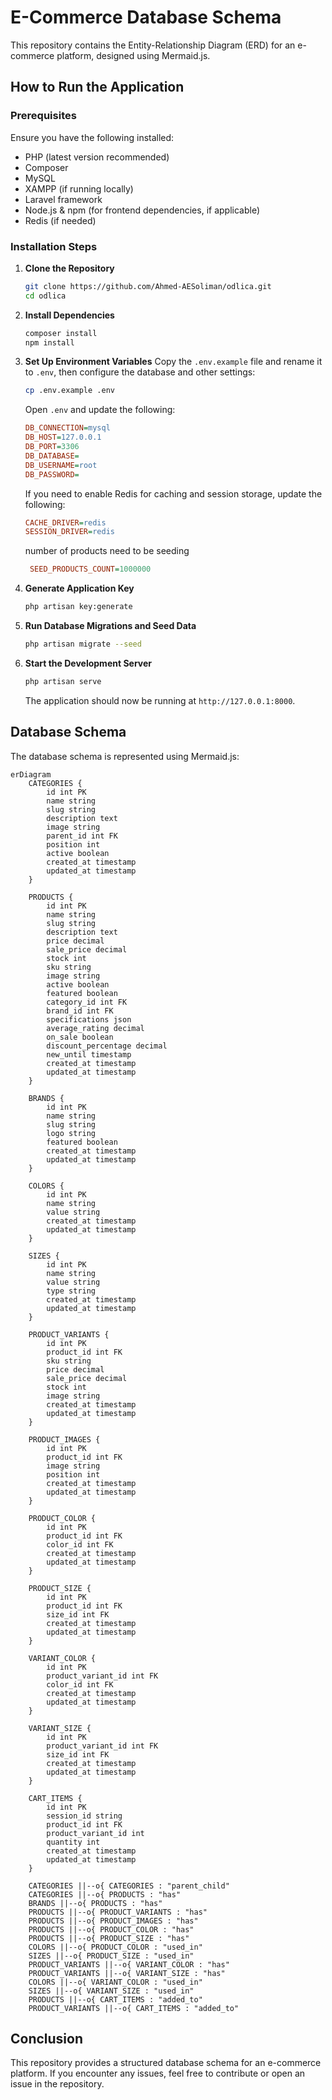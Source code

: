 # E-Commerce Database Schema

This repository contains the Entity-Relationship Diagram (ERD) for an e-commerce platform, designed using Mermaid.js.

## How to Run the Application

### Prerequisites

Ensure you have the following installed:

-   PHP (latest version recommended)
-   Composer
-   MySQL
-   XAMPP (if running locally)
-   Laravel framework
-   Node.js & npm (for frontend dependencies, if applicable)
-   Redis (if needed)

### Installation Steps

1. **Clone the Repository**

    ```sh
    git clone https://github.com/Ahmed-AESoliman/odlica.git
    cd odlica
    ```

2. **Install Dependencies**

    ```sh
    composer install
    npm install
    ```

3. **Set Up Environment Variables**
   Copy the `.env.example` file and rename it to `.env`, then configure the database and other settings:

    ```sh
    cp .env.example .env
    ```

    Open `.env` and update the following:

    ```ini
    DB_CONNECTION=mysql
    DB_HOST=127.0.0.1
    DB_PORT=3306
    DB_DATABASE=
    DB_USERNAME=root
    DB_PASSWORD=
    ```

    If you need to enable Redis for caching and session storage, update the following:

    ```ini
    CACHE_DRIVER=redis
    SESSION_DRIVER=redis
    ```

    number of products need to be seeding

    ```ini
     SEED_PRODUCTS_COUNT=1000000
    ```

4. **Generate Application Key**

    ```sh
    php artisan key:generate
    ```

5. **Run Database Migrations and Seed Data**

    ```sh
    php artisan migrate --seed
    ```

6. **Start the Development Server**
    ```sh
    php artisan serve
    ```
    The application should now be running at `http://127.0.0.1:8000`.

## Database Schema

The database schema is represented using Mermaid.js:

```mermaid
erDiagram
    CATEGORIES {
        id int PK
        name string
        slug string
        description text
        image string
        parent_id int FK
        position int
        active boolean
        created_at timestamp
        updated_at timestamp
    }

    PRODUCTS {
        id int PK
        name string
        slug string
        description text
        price decimal
        sale_price decimal
        stock int
        sku string
        image string
        active boolean
        featured boolean
        category_id int FK
        brand_id int FK
        specifications json
        average_rating decimal
        on_sale boolean
        discount_percentage decimal
        new_until timestamp
        created_at timestamp
        updated_at timestamp
    }

    BRANDS {
        id int PK
        name string
        slug string
        logo string
        featured boolean
        created_at timestamp
        updated_at timestamp
    }

    COLORS {
        id int PK
        name string
        value string
        created_at timestamp
        updated_at timestamp
    }

    SIZES {
        id int PK
        name string
        value string
        type string
        created_at timestamp
        updated_at timestamp
    }

    PRODUCT_VARIANTS {
        id int PK
        product_id int FK
        sku string
        price decimal
        sale_price decimal
        stock int
        image string
        created_at timestamp
        updated_at timestamp
    }

    PRODUCT_IMAGES {
        id int PK
        product_id int FK
        image string
        position int
        created_at timestamp
        updated_at timestamp
    }

    PRODUCT_COLOR {
        id int PK
        product_id int FK
        color_id int FK
        created_at timestamp
        updated_at timestamp
    }

    PRODUCT_SIZE {
        id int PK
        product_id int FK
        size_id int FK
        created_at timestamp
        updated_at timestamp
    }

    VARIANT_COLOR {
        id int PK
        product_variant_id int FK
        color_id int FK
        created_at timestamp
        updated_at timestamp
    }

    VARIANT_SIZE {
        id int PK
        product_variant_id int FK
        size_id int FK
        created_at timestamp
        updated_at timestamp
    }

    CART_ITEMS {
        id int PK
        session_id string
        product_id int FK
        product_variant_id int
        quantity int
        created_at timestamp
        updated_at timestamp
    }

    CATEGORIES ||--o{ CATEGORIES : "parent_child"
    CATEGORIES ||--o{ PRODUCTS : "has"
    BRANDS ||--o{ PRODUCTS : "has"
    PRODUCTS ||--o{ PRODUCT_VARIANTS : "has"
    PRODUCTS ||--o{ PRODUCT_IMAGES : "has"
    PRODUCTS ||--o{ PRODUCT_COLOR : "has"
    PRODUCTS ||--o{ PRODUCT_SIZE : "has"
    COLORS ||--o{ PRODUCT_COLOR : "used_in"
    SIZES ||--o{ PRODUCT_SIZE : "used_in"
    PRODUCT_VARIANTS ||--o{ VARIANT_COLOR : "has"
    PRODUCT_VARIANTS ||--o{ VARIANT_SIZE : "has"
    COLORS ||--o{ VARIANT_COLOR : "used_in"
    SIZES ||--o{ VARIANT_SIZE : "used_in"
    PRODUCTS ||--o{ CART_ITEMS : "added_to"
    PRODUCT_VARIANTS ||--o{ CART_ITEMS : "added_to"
```

## Conclusion

This repository provides a structured database schema for an e-commerce platform. If you encounter any issues, feel free to contribute or open an issue in the repository.
